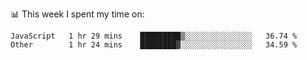 📊 This week I spent my time on:
<!--START_SECTION:waka-->

```text
JavaScript   1 hr 29 mins    █████████▒░░░░░░░░░░░░░░░   36.74 %
Other        1 hr 24 mins    ████████▓░░░░░░░░░░░░░░░░   34.59 %
```

<!--END_SECTION:waka-->

